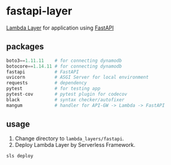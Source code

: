 # fastapi-layer
[Lambda Layer](https://docs.aws.amazon.com/lambda/latest/dg/configuration-layers.html) for application using [FastAPI](https://fastapi.tiangolo.com/)

## packages
```python
boto3==1.11.11    # for connecting dynamodb
botocore==1.14.11 # for connecting dynamodb
fastapi           # FastAPI
uvicorn           # ASGI Server for local environment
requests          # dependency
pytest            # for testing app
pytest-cov        # pytest plugin for codecov
black             # syntax checker/autofixer
mangum            # handler for API-GW -> Lambda -> FastAPI
```

## usage
1. Change directory to `lambda_layers/fastapi`.
2. Deploy Lambda Layer by Serverless Framework.
```
sls deploy
```

